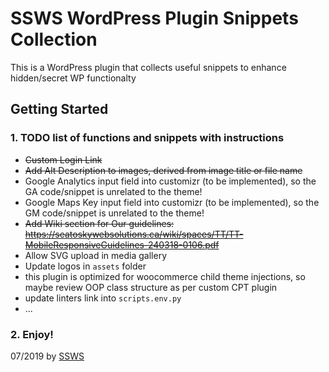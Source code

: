 # SSWS WordPress Plugin Snippets Collection

This is a WordPress plugin that collects useful snippets to enhance hidden/secret WP functionalty 

## Getting Started

### 1. TODO list of functions and snippets with instructions

- ~~Custom Login Link~~
- ~~Add Alt Description to images, derived from image title or file name~~
- Google Analytics input field into customizr (to be implemented), so the GA code/snippet is unrelated to the theme!
- Google Maps Key input field into customizr (to be implemented), so the GM code/snippet is unrelated to the theme!
- ~~Add Wiki section for Our guidelines: https://seatoskywebsolutions.ca/wiki/spaces/TT/TT-MobileResponsiveGuidelines-240318-0106.pdf~~
- Allow SVG upload in media gallery
- Update logos in `assets` folder
- this plugin is optimized for woocommerce child theme injections, so maybe review OOP class structure as per custom CPT plugin
- update linters link into `scripts.env.py`
- ...

### 2. Enjoy!

07/2019 by [SSWS](https://www.seatoskywebsolutions.ca/)

